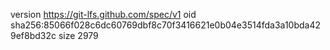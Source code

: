 version https://git-lfs.github.com/spec/v1
oid sha256:85066f028c6dc60769dbf8c70f3416621e0b04e3514fda3a10bda429ef8bd32c
size 2979

